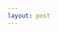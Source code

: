 ```yaml
---
layout: post
---
```


<table id="dataTable"></table>

<script>
  fetch("https://codelove.tw/api/posts?username=howtomakeaturn&per_page=5&page=1")
  .then((res) => {
    const data = res.json();
    return data;
  })
  .then((data) => {
    console.log(data);
    for (let i = 0; i < data.length; i++) {
      var dr = document.createElement("TR");
      dr.setAttribute("id", "dataRow");

      var dc = document.createElement("TD");
      var userName = document.createTextNode(data[i]['user']['name']);
      dc.appendChild(userName);
      var title = document.createTextNode(data[i]['title']);
      dc.appendChild(title);
      var url = document.createTextNode(data[i]['canonical_url']);
      dc.appendChild(url);

      
      dr.appendChild(dc);
      document.getElementById("dataTable").appendChild(dr);
    }
  });
</script>
